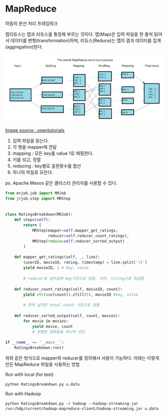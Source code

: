 
# MapReduce
하둡의 분산 처리 프레임워크

맵리듀스는 맵과 리듀스를 통칭해 부르는 것이다.
맵(Map)은 입력 파일을 한 줄씩 읽어서 데이터를 변형(transformation)하며, 리듀스(Reduce)는 맵의 결과 데이터를 집계(aggregation)한다.

![png](0.png)

[Image source : opentutorials](https://opentutorials.org/module/2926/17055)

1. 입력 파일을 읽는다.
1. 각 행을 mapper에 전달
1. mapping : 모든 key를 value 1로 매핑한다.
1. 키를 섞고, 정렬
1. reducing : key별로 출현횟수를 합산
1. 하나의 파일로 모은다.

ps. Apache Mesos 같은 클러스터 관리자를 사용할 수 있다.

```python
from mrjob.job import MRJob
from jrjob.step import MRStep


class RatingsBreakdown(MRJob):
    def steps(self):
        return [
            MRStep(mapper=self.mapper_get_ratings,
                   reducer=self.reducer_count_ratings),
            MRStep(reduce=self.reducer_sorted_output)
        ]

    def mapper_get_ratings(self, _, line):
        (userID, movieID, rating, timestamp) = line.split('\t')
        yield movieID, 1 # key, value

        # reducer로 넘어갈때 key기준으로 정렬. 다만, string으로 취급함

    def reducer_count_ratings(self, movieID, count):
        yield str(sum(count)).zfill(5), movieID #key, value

        # 먼저 넘겨준 total count 기준으로 정렬

    def reducer_sorted_output(self, count, movies):
        for movie in movies:
            yield movie, count
            # 정렬된 영화들을 하나씩 리턴

if __name__ == '__main__':
    RatingsBreakdown.run()
```
위와 같은 방식으로 mapper와 reducer를 정의해서 사용이 가능하다.
아래는 이렇게 만든 MapReduce 파일을 사용하는 방법

Run with local (for test)

    python RatingsBreakdown.py u.data

Run with Hadoop

    python RatingsBreakdown.py -r hadoop --hadoop-streaming-jar /usr/hdp/current/hadoop-mapreduce-client/hadoop-streaming.jar u.data
